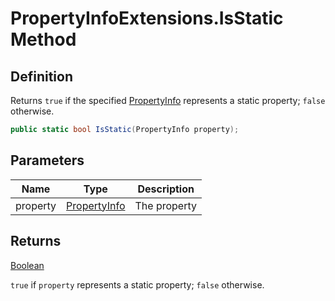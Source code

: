 # PropertyInfoExtensions.IsStatic Method
## Definition

Returns `true` if the specified [PropertyInfo](https://learn.microsoft.com/en-gb/dotnet/api/System.Reflection.PropertyInfo) represents a static property; `false` otherwise.

```c#
public static bool IsStatic(PropertyInfo property);
```

## Parameters

| Name | Type | Description |
| ---- | ---- | ----------- |
| property | [PropertyInfo](https://learn.microsoft.com/en-gb/dotnet/api/System.Reflection.PropertyInfo) | The property |

## Returns

[Boolean](https://learn.microsoft.com/en-gb/dotnet/api/System.Boolean)

`true` if `property` represents a static property; `false` otherwise.
